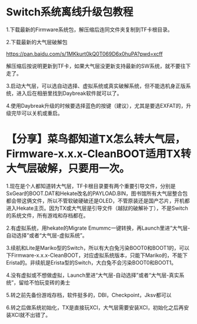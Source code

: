 Switch系统离线升级包教程
====

1.下载最新的Firmware系统包，解压缩后连同文件夹复制到TF卡根目录。

2.下载最新的大气层破解包

https://pan.baidu.com/s/1MKkurt0kQ0T069D6x0huPA?pwd=xcff

解压缩后按说明更新到TF卡，如果大气层没更新支持最新的SW系统，就不要往下走了。

3.启动大气层，可以选自动选择、虚拟系统或真实破解系统，但不能选机身正版系统，进入后在相册里找到Daybreak软件就可以了。

4.使用Daybreak升级的时候要选择蓝色的按键（建议），尤其是要选EXFAT的，升级完毕可以关机或重启。


【分享】菜鸟都知道TX怎么转大气层，Firmware-x.x.x-CleanBOOT适用TX转大气层破解，只要用一次。
====

1.现在是个人都知道转大气层，TF卡根目录要有两个重要引导文件，分别是SxGear的BOOT.DAT和Hekate改名的PAYLOAD.BIN，图书馆所有大气层整合包都会带这俩文件，所以不管软破硬破还是OLED，不管原装还是国产芯片，开机都进入Hekate主页。因为TX或大气层是引导文件（越狱的破解补丁），不是Switch的系统文件，所有游戏和存档都在。

2.有虚拟系统，用hekate的Migrate Emummc一键转换，再Launch里进“大气层-自动选择”或者“大气层-虚拟系统”。

3.续航和Lite是Mariko型的Switch，所以有大白兔污染BOOT0和BOOT1的，可以下Firmware-x.x.x-CleanBOOT，对应虚拟系统版本，只能下Mariko的，不能下Erista的。非续航是Erista型的Switch，大白兔不会污染BOOT0和BOOT1。

4.没有虚拟或不想做虚拟，Launch里进“大气层-自动选择”或者“大气层-真实系统”，留给不怕玩变砖的勇士

5.转之前先备份游戏存档，软件挺多的，DBI，Checkpoint，Jksv都可以

6.转之后做系统初始化，TX是直接玩XCI，大气层需要安装XCI，初始化之后再安装XCI就不出错了。
